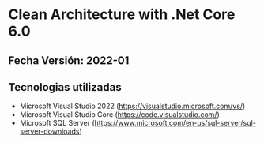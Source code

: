 # Clean Architecture with .Net Core 6.0

## Fecha Versión: 2022-01

## Tecnologias utilizadas

- Microsoft Visual Studio 2022 (https://visualstudio.microsoft.com/vs/)
- Microsoft Visual Studio Core (https://code.visualstudio.com/)
- Microsoft SQL Server (https://www.microsoft.com/en-us/sql-server/sql-server-downloads)

